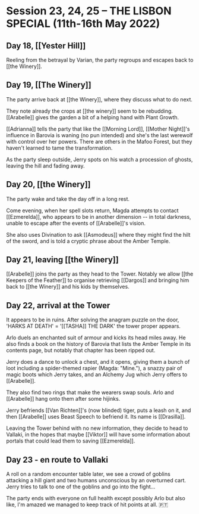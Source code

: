 
# Session 23, 24, 25 – THE LISBON SPECIAL (11th-16th May 2022)

## Day 18, [[Yester Hill]]

Reeling from the betrayal by Varian, the party regroups and escapes back to [[the Winery]].

## Day 19, [[The Winery]] 

The party arrive back at [[the Winery]], where they discuss what to do next.

They note already the crops at [[the winery]] seem to be rebudding. [[Arabelle]] gives the garden a bit of a helping hand with Plant Growth.

[[Adrianna]] tells the party that like the [[Morning Lord]], [[Mother Night]]'s influence in Barovia is waning (no pun intended) and she's the last werewolf with control over her powers. There are others in the Mafoo Forest, but they haven't learned to tame the transformation. 

As the party sleep outside, Jerry spots on his watch a procession of ghosts, leaving the hill and fading away.

## Day 20, [[the Winery]]

The party wake and take the day off in a long rest.

Come evening, when her spell slots return, Magda attempts to contact [[Ezmerelda]], who appears to be in another dimension -- in total darkness, unable to escape after the events of [[Arabelle]]'s vision.

She also uses Divination to ask [[Asmodeus]] where they might find the hilt of the sword, and is told a cryptic phrase about the Amber Temple.

## Day 21, leaving [[the Winery]]

[[Arabelle]] joins the party as they head to the Tower. Notably we allow [[the Keepers of the Feather]] to organise retrieving [[Dargos]] and bringing him back to [[the Winery]] and his kids by themselves.

## Day 22, arrival at the Tower

It appears to be in ruins. After solving the anagram puzzle on the door, 'HARKS AT DEATH' = '[[TASHA]] THE DARK' the tower proper appears.

Arlo duels an enchanted suit of armour and kicks its head miles away. He also finds a book on the history of Barovia that lists the Amber Temple in its contents page, but notably that chapter has been ripped out.

Jerry does a dance to unlock a chest, and it opens, giving them a bunch of loot including a spider-themed rapier (Magda: "Mine."), a snazzy pair of magic boots which Jerry takes, and an Alchemy Jug which Jerry offers to [[Arabelle]].

They also find two rings that make the wearers swap souls. Arlo and [[Arabelle]] hang onto them after some hijinks.

Jerry befriends [[Van Richten]]'s (now blinded) tiger, puts a leash on it, and then [[Arabelle]] uses Beast Speech to befriend it. Its name is [[Drasilla]].

Leaving the Tower behind with no new information, they decide to head to Vallaki, in the hopes that maybe [[Viktor]] will have some information about portals that could lead them to saving [[Ezmerelda]].

## Day 23 - en route to Vallaki

A roll on a random encounter table later, we see a crowd of goblins attacking a hill giant and two humans unconscious by an overturned cart. Jerry tries to talk to one of the goblins and go into the fight...

The party ends with everyone on full health except possibly Arlo but also like, I'm amazed we managed to keep track of hit points at all. 🇵🇹
